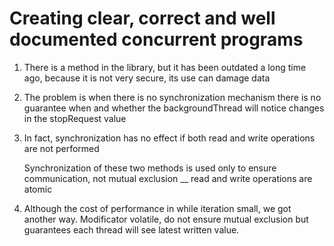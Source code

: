 # Creating clear, correct and well documented concurrent programs
<ol>
    <li>
        <p>There is a method in the library, but it has been outdated a long time ago, because it is not very secure, its use can damage data</p>
    </li>
    <li>
        <p>The problem is when there is no synchronization mechanism there is no guarantee when and whether the backgroundThread will notice changes in the stopRequest value</p>
    </li>
    <li>
        <p>In fact, synchronization has no effect if both read and write operations are not performed</p>
        <p>Synchronization of these two methods is used only to ensure communication, not mutual exclusion __ read and write operations are atomic</p>
    </li>
    <li>
        <p>Although the cost of performance in while iteration small, we got another way. Modificator volatile, do not ensure mutual exclusion but guarantees each thread will see latest written value.</p>
    </li>
</ol>